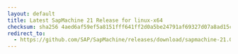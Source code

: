 ```yaml
---
layout: default
title: Latest SapMachine 21 Release for linux-x64
checksum: sha256 4aed6af59ef5a8151fff641ff2d0a5be24791af69327d07a8ad15c6f0d575218
redirect_to:
  - https://github.com/SAP/SapMachine/releases/download/sapmachine-21.0.4/sapmachine-jre-21.0.4_linux-x64_bin.tar.gz
---
```

